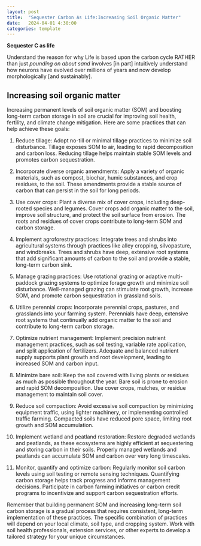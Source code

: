 ```yaml
---
layout: post
title:  "Sequester Carbon As Life:Increasing Soil Organic Matter"
date:   2024-04-01 4:30:00
categories: template
---
```



**Sequester C as life**

Understand the reason for why Life is based upon the carbon cycle RATHER than just *pounding on about sand* involves [in part] intuitively understand how neurons have evolved over millions of years and now develop morphologically [and sustainably].

## Increasing soil organic matter

Increasing permanent levels of soil organic matter (SOM) and boosting long-term carbon storage in soil are crucial for improving soil health, fertility, and climate change mitigation. Here are some practices that can help achieve these goals:

1. Reduce tillage: Adopt no-till or minimal tillage practices to minimize soil disturbance. Tillage exposes SOM to air, leading to rapid decomposition and carbon loss. Reducing tillage helps maintain stable SOM levels and promotes carbon sequestration.

2. Incorporate diverse organic amendments: Apply a variety of organic materials, such as compost, biochar, humic substances, and crop residues, to the soil. These amendments provide a stable source of carbon that can persist in the soil for long periods.

3. Use cover crops: Plant a diverse mix of cover crops, including deep-rooted species and legumes. Cover crops add organic matter to the soil, improve soil structure, and protect the soil surface from erosion. The roots and residues of cover crops contribute to long-term SOM and carbon storage.

4. Implement agroforestry practices: Integrate trees and shrubs into agricultural systems through practices like alley cropping, silvopasture, and windbreaks. Trees and shrubs have deep, extensive root systems that add significant amounts of carbon to the soil and provide a stable, long-term carbon sink.

5. Manage grazing practices: Use rotational grazing or adaptive multi-paddock grazing systems to optimize forage growth and minimize soil disturbance. Well-managed grazing can stimulate root growth, increase SOM, and promote carbon sequestration in grassland soils.

6. Utilize perennial crops: Incorporate perennial crops, pastures, and grasslands into your farming system. Perennials have deep, extensive root systems that continually add organic matter to the soil and contribute to long-term carbon storage.

7. Optimize nutrient management: Implement precision nutrient management practices, such as soil testing, variable rate application, and split application of fertilizers. Adequate and balanced nutrient supply supports plant growth and root development, leading to increased SOM and carbon input.

8. Minimize bare soil: Keep the soil covered with living plants or residues as much as possible throughout the year. Bare soil is prone to erosion and rapid SOM decomposition. Use cover crops, mulches, or residue management to maintain soil cover.

9. Reduce soil compaction: Avoid excessive soil compaction by minimizing equipment traffic, using lighter machinery, or implementing controlled traffic farming. Compacted soils have reduced pore space, limiting root growth and SOM accumulation.

10. Implement wetland and peatland restoration: Restore degraded wetlands and peatlands, as these ecosystems are highly efficient at sequestering and storing carbon in their soils. Properly managed wetlands and peatlands can accumulate SOM and carbon over very long timescales.

11. Monitor, quantify and optimize carbon: Regularly monitor soil carbon levels using soil testing or remote sensing techniques. Quantifying carbon storage helps track progress and informs management decisions. Participate in carbon farming initiatives or carbon credit programs to incentivize and support carbon sequestration efforts.

Remember that building permanent SOM and increasing long-term soil carbon storage is a gradual process that requires consistent, long-term implementation of these practices. The specific combination of practices will depend on your local climate, soil type, and cropping system. Work with soil health professionals, extension services, or other experts to develop a tailored strategy for your unique circumstances.